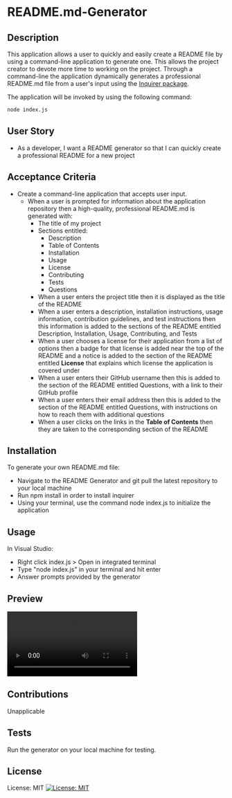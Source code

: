 # README.md-Generator
## Description
This application allows a user to quickly and easily create a README file by using a command-line application to generate one. 
This allows the project creator to devote more time to working on the project.
Through a command-line the application dynamically generates a professional README.md file from a user's input using the [Inquirer package](https://www.npmjs.com/package/inquirer).  

The application will be invoked by using the following command:

```bash
node index.js
```

## User Story

* As a developer, I want a README generator so that I can quickly create a professional README for a new project
  
## Acceptance Criteria

* Create a command-line application that accepts user input.
  * When a user is prompted for information about the application repository then a high-quality, professional README.md is generated with:
    * The title of my project 
    * Sections entitled:
      * Description 
      * Table of Contents 
      * Installation 
      * Usage 
      * License 
      * Contributing 
      * Tests 
      * Questions
    * When a user enters the project title then it is displayed as the title of the README
    * When a user enters a description, installation instructions, usage information, contribution guidelines, and test instructions then this information is added to the sections of the README entitled Description, Installation, Usage, Contributing, and Tests
    * When a user chooses a license for their application from a list of options then a badge for that license is added near the top of the README and a notice is added to the section of the README entitled **License** that explains which license the application is covered under
    * When a user enters their GitHub username then this is added to the section of the README entitled Questions, with a link to their GitHub profile
    * When a user enters their email address then this is added to the section of the README entitled Questions, with instructions on how to reach them with additional questions
    * When a user clicks on the links in the **Table of Contents** then they are taken to the corresponding section of the README

## Installation

To generate your own README.md file:
* Navigate to the README Generator and git pull the latest repository to your local machine
* Run npm install in order to install inquirer
* Using your terminal, use the command node index.js to initialize the application
  
## Usage
In Visual Studio:
* Right click index.js > Open in integrated terminal
* Type "node index.js" in your terminal and hit enter
* Answer prompts provided by the generator

## Preview
![Walk-through of the project](./images/previewREADMEgenerator.mp4)



## Contributions
Unapplicable

## Tests
Run the generator on your local machine for testing.

## License
License: MIT [![License: MIT](https://img.shields.io/badge/License-MIT-yellow.svg)](https://opensource.org/licenses/MIT)
